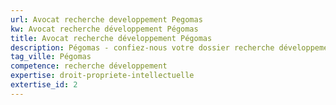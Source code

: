 ```yaml
---
url: Avocat recherche developpement Pegomas
kw: Avocat recherche développement Pégomas
title: Avocat recherche développement Pégomas
description: Pégomas - confiez-nous votre dossier recherche développement
tag_ville: Pégomas
competence: recherche développement
expertise: droit-propriete-intellectuelle
extertise_id: 2
---
```

